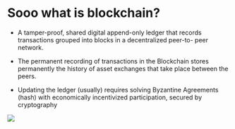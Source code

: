 # Sooo what is blockchain? 

<div grid="~ cols-2 gap-2" m="t-2">
<div>

- A tamper-proof, shared digital append-only ledger that records
transactions grouped into blocks in a decentralized peer-to-
peer network.

- The permanent recording of transactions in the Blockchain
stores permanently the history of asset exchanges that take
place between the peers.

- Updating the ledger (usually) requires solving Byzantine
Agreements (hash) with economically incentivized participation,
secured by cryptography

</div>

  <div>
    <img border="rounded" src="/anime-strawberry.gif">
  </div>
</div>